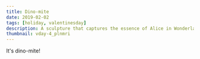 ```yaml
---
title: Dino-mite
date: 2019-02-02
tags: [holiday, valentinesday]
description: A sculpture that captures the essence of Alice in Wonderland.
thumbnail: vday-4_plnmri
---
```


It's dino-mite!
